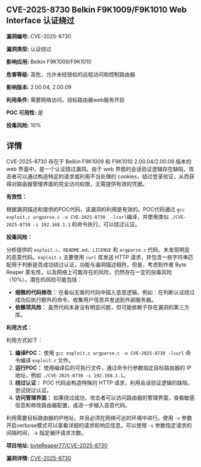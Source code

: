 ## CVE-2025-8730 Belkin F9K1009/F9K1010 Web Interface 认证绕过

**漏洞编号:** CVE-2025-8730

**漏洞类型:** 认证绕过

**影响应用:** Belkin F9K1009/F9K1010

**危害等级:** 高危，允许未经授权的远程访问和控制路由器

**影响版本:** 2.00.04, 2.00.09

**利用条件:** 需要网络访问，目标路由器web服务开启

**POC 可用性:** 是

**投毒风险:** 10%

## 详情

CVE-2025-8730 存在于 Belkin F9K1009 和 F9K1010 2.00.04/2.00.09 版本的 web 界面中，是一个认证绕过漏洞。由于 web 界面的会话验证逻辑存在缺陷，攻击者可以通过构造特定的请求或利用不当处理的 cookies，绕过登录验证，从而获得对路由器管理界面的完全访问权限，无需提供有效的凭据。

**有效性：**

根据漏洞描述和提供的POC代码，该漏洞的利用是有效的。POC代码通过 `gcc exploit.c argparse.c -o CVE-2025-8730  -lcurl`编译，并使用类似 `./CVE-2025-8730 -i 192.168.1.1` 的命令执行，可以绕过认证。

**投毒风险：**

分析提供的 `exploit.c`、`README.md`、`LICENSE` 和 `argparse.c` 代码，未发现明显的恶意代码。`exploit.c` 主要使用 `curl` 库发送 HTTP 请求，并包含一些字符串匹配用于判断是否成功绕过认证，功能与漏洞描述相符。但是，考虑到作者 Byte Reaper 匿名性，以及网络上可能存在的风险，仍然存在一定的投毒风险（10%）。潜在的风险可能包括：

*   **细微的代码修改：**  在看似无害的代码中插入恶意逻辑，例如：在判断认证绕过成功后执行额外的命令，收集用户信息并发送到外部服务器。
*   **依赖项风险：**  虽然代码本身没有明显问题，但可能依赖于存在漏洞的第三方库。

**利用方式：**

利用方式如下：

1.  **编译POC：** 使用 `gcc exploit.c argparse.c -o CVE-2025-8730 -lcurl` 命令编译 `exploit.c` 文件。
2.  **运行POC：** 使用编译后的可执行文件，通过命令行参数指定目标路由器的 IP 地址，例如 `./CVE-2025-8730 -i 192.168.1.1`。
3.  **绕过认证：** POC 代码会构造特殊的 HTTP 请求，利用会话验证逻辑的缺陷，尝试绕过认证。
4.  **访问管理界面：**  如果绕过成功，攻击者可以访问路由器的管理界面，查看敏感信息和修改路由器配置，或进一步植入恶意代码。

利用需要目标路由器的IP地址，并且必须在网络可达的环境中进行。使用 `-v` 参数开启verbose模式可以查看详细的请求和响应信息。可以使用 `-s` 参数指定请求的间隔时间，`-k` 指定循环请求次数。

**项目地址:** [byteReaper77/CVE-2025-8730](https://github.com/byteReaper77/CVE-2025-8730)

**漏洞详情:** [CVE-2025-8730](https://nvd.nist.gov/vuln/detail/CVE-2025-8730)